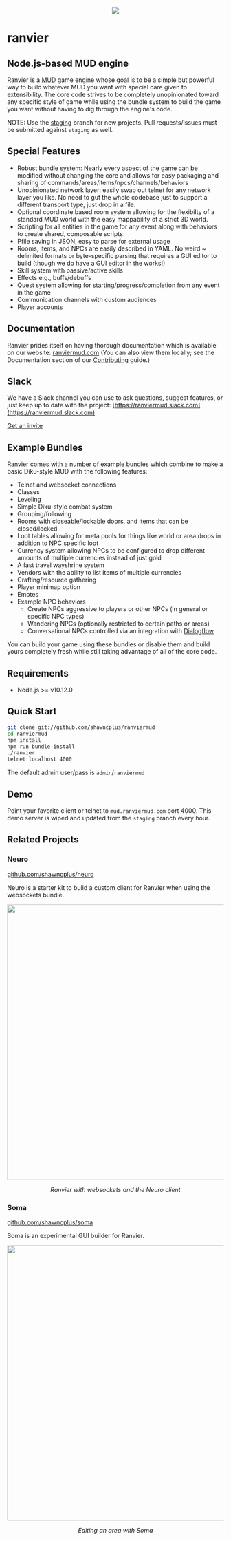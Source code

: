 <p align="center"><img class="readme-logo" src="https://raw.githubusercontent.com/shawncplus/ranviermud/staging/resources/logo.png"></p>

# ranvier

## Node.js-based MUD engine

Ranvier is a [MUD](https://en.wikipedia.org/wiki/MUD) game engine whose goal is to be a simple but powerful way to build whatever MUD you want with special care given to extensibility. The core code strives to be completely unopinionated toward any specific style of game while using the bundle system to build the game you want without having to dig through the engine's code.

NOTE: Use the [staging](https://github.com/shawncplus/ranviermud/tree/staging) branch for new projects. Pull requests/issues must be submitted against `staging` as well.

## Special Features

* Robust bundle system: Nearly every aspect of the game can be modified without changing the core and allows for easy
  packaging and sharing of commands/areas/items/npcs/channels/behaviors
* Unopinionated network layer: easily swap out telnet for any network layer you like. No need to gut the whole codebase
  just to support a different transport type, just drop in a file.
* Optional coordinate based room system allowing for the flexibilty of a standard MUD world with the easy mappability of
  a strict 3D world.
* Scripting for all entities in the game for any event along with behaviors to create shared, composable scripts
* Pfile saving in JSON, easy to parse for external usage
* Rooms, items, and NPCs are easily described in YAML. No weird ~ delimited formats or byte-specific parsing that requires a
  GUI editor to build (though we do have a GUI editor in the works!)
* Skill system with passive/active skills
* Effects e.g., buffs/debuffs
* Quest system allowing for starting/progress/completion from any event in the game
* Communication channels with custom audiences
* Player accounts

## Documentation

Ranvier prides itself on having thorough documentation which is available on our website: [ranviermud.com](http://www.ranviermud.com)
(You can also view them locally; see the Documentation section of our [Contributing](http://www.ranviermud.com/contributing/#documentation) guide.)

## Slack

We have a Slack channel you can use to ask questions, suggest features, or just keep up to date with the project: [https://ranviermud.slack.com](https://ranviermud.slack.com)

[Get an invite](https://join.slack.com/t/ranviermud/shared_invite/enQtMzczMDU3MDkxODc5LWVjZmUwNjBmNGFjYjZjOTM2OTcyMDMzZTJjZmNlOWZjNWJmNjVmMTg4ODFmOWQ3Yjg2Y2U5OTIyYTgyZTE2ZTA)


## Example Bundles

Ranvier comes with a number of example bundles which combine to make a basic Diku-style MUD with the following
features:

* Telnet and websocket connections
* Classes
* Leveling
* Simple Diku-style combat system
* Grouping/following
* Rooms with closeable/lockable doors, and items that can be closed/locked
* Loot tables allowing for meta pools for things like world or area drops in addition to NPC specific loot
* Currency system allowing NPCs to be configured to drop different amounts of multiple currencies instead of just gold
* A fast travel wayshrine system
* Vendors with the ability to list items of multiple currencies
* Crafting/resource gathering
* Player minimap option
* Emotes
* Example NPC behaviors
  * Create NPCs aggressive to players or other NPCs (in general or specific NPC types)
  * Wandering NPCs (optionally restricted to certain paths or areas)
  * Conversational NPCs controlled via an integration with [Dialogflow](https://dialogflow.com)

You can build your game using these bundles or disable them and build yours completely fresh while still taking
advantage of all of the core code.

## Requirements

* Node.js >= v10.12.0

## Quick Start

```sh
git clone git://github.com/shawncplus/ranviermud
cd ranviermud
npm install
npm run bundle-install
./ranvier
telnet localhost 4000
```

The default admin user/pass is `admin`/`ranviermud`

## Demo

Point your favorite client or telnet to `mud.ranviermud.com` port 4000. This demo server is wiped and updated from the `staging` branch every hour.

## Related Projects

### Neuro

[github.com/shawncplus/neuro](https://github.com/shawncplus/neuro)

Neuro is a starter kit to build a custom client for Ranvier when using the websockets bundle.

<p align="center">
  <img width="640" src="https://raw.githubusercontent.com/shawncplus/neuro/master/assets/demo.gif" />
</p>
<div style="text-align: center"><em>Ranvier with websockets and the Neuro client</em></div>

### Soma

[github.com/shawncplus/soma](https://github.com/shawncplus/soma)

Soma is an experimental GUI builder for Ranvier.

<p align="center">
  <img width="640" src="https://raw.githubusercontent.com/shawncplus/soma/master/assets/screenshot.png" />
</p>
<div style="text-align: center"><em>Editing an area with Soma</em></div>
